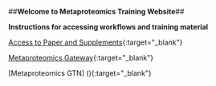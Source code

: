 ##**Welcome to Metaproteomics Training Website**##

**Instructions for accessing workflows and training material**


[Access to Paper and Supplements](){:target="_blank"}

[Metaproteomics Gateway](z.umn.edu/metaproteomicsgateway){:target="_blank"}

[Metaproteomics GTN] (){:target="_blank"}



